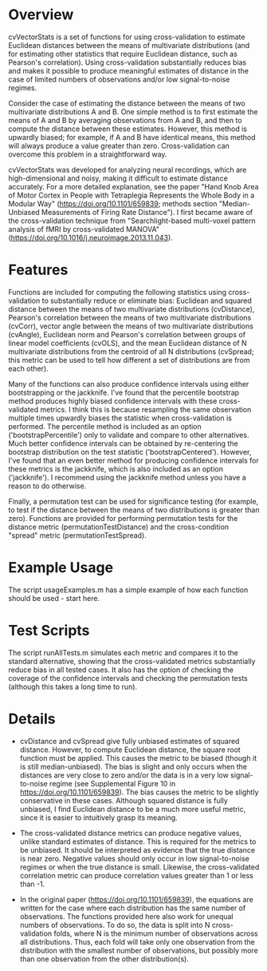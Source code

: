 # Overview

cvVectorStats is a set of functions for using cross-validation to estimate Euclidean distances between the means of multivariate distributions (and for estimating other statistics that require Euclidean distance, such as Pearson's correlation). Using cross-validation substantially reduces bias and makes it possible to produce meaningful estimates of distance in the case of limited numbers of observations and/or low signal-to-noise regimes. 

Consider the case of estimating the distance between the means of two multivariate distributions A and B. One simple method is to first estimate the means of A and B by averaging observations from A and B, and then to compute the distance between these estimates. However, this method is upwardly biased; for example, if A and B have identical means, this method will always produce a value greater than zero. Cross-validation can overcome this problem in a straightforward way.

cvVectorStats was developed for analyzing neural recordings, which are high-dimensional and noisy, making it difficult to estimate distance accurately. For a more detailed explanation, see the paper "Hand Knob Area of Motor Cortex in People with Tetraplegia Represents the Whole Body in a Modular Way" (https://doi.org/10.1101/659839; methods section "Median-Unbiased Measurements of Firing Rate Distance"). I first became aware of the cross-validation technique from "Searchlight-based multi-voxel pattern analysis of fMRI by cross-validated MANOVA" (https://doi.org/10.1016/j.neuroimage.2013.11.043). 

# Features

Functions are included for computing the following statistics using cross-validation to substantially reduce or eliminate bias: Euclidean and squared distance between the means of two multivariate distributions (cvDistance), Pearson's correlation between the means of two multivariate distributions (cvCorr), vector angle between the means of two multivariate distributions (cvAngle), Euclidean norm and Pearson's correlation between groups of linear model coefficients (cvOLS), and the mean Euclidean distance of N multivariate distributions from the centroid of all N distributions (cvSpread; this metric can be used to tell how different a set of distributions are from each other).

Many of the functions can also produce confidence intervals using either bootstrapping or the jackknife. I've found that the percentile bootstrap method produces highly biased confidence intervals with these cross-validated metrics. I think this is because resampling the same observation multiple times upwardly biases the statistic when cross-validation is performed. The percentile method is included as an option ('bootstrapPercentile') only to validate and compare to other alternatives. Much better confidence intervals can be obtained by re-centering the bootstrap distribution on the test statistic ('bootstrapCentered'). However, I've found that an even better method for producing confidence intervals for these metrics is the jackknife, which is also included as an option ('jackknife'). I recommend using the jackknife method unless you have a reason to do otherwise.

Finally, a permutation test can be used for significance testing (for example, to test if the distance between the means of two distributions is greater than zero). Functions are provided for performing permutation tests for the distance metric (permutationTestDistance) and the cross-condition "spread" metric (permutationTestSpread).

# Example Usage

The script usageExamples.m has a simple example of how each function should be used - start here. 

# Test Scripts

The script runAllTests.m simulates each metric and compares it to the standard alternative, showing that the cross-validated metrics substantially reduce bias in all tested cases. It also has the option of checking the coverage of the confidence intervals and checking the permutation tests (although this takes a long time to run). 

# Details

- cvDistance and cvSpread give fully unbiased estimates of squared distance. However, to compute Euclidean distance, the square root function must be applied. This causes the metric to be biased (though it is still median-unbiased). The bias is slight and only occurs when the distances are very close to zero and/or the data is in a very low signal-to-noise regime (see Supplemental Figure 10 in https://doi.org/10.1101/659839). The bias causes the metric to be slightly conservative in these cases. Although squared distance is fully unbiased, I find Euclidean distance to be a much more useful metric, since it is easier to intuitively grasp its meaning.

- The cross-validated distance metrics can produce negative values, unlike standard estimates of distance. This is required for the metrics to be unbiased. It should be interpreted as evidence that the true distance is near zero. Negative values should only occur in low signal-to-noise regimes or when the true distance is small. Likewise, the cross-validated correlation metric can produce correlation values greater than 1 or less than -1. 

- In the original paper (https://doi.org/10.1101/659839), the equations are written for the case where each distribution has the same number of observations. The functions provided here also work for unequal numbers of observations. To do so, the data is split into N cross-validation folds, where N is the minimum number of observations across all distributions. Thus, each fold will take only one observation from the distribution with the smallest number of observations, but possibly more than one observation from the other distribution(s).



